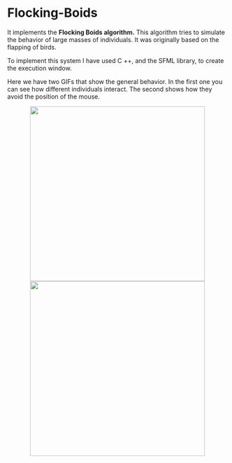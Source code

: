 
# Flocking-Boids


It implements the **Flocking Boids algorithm.** This algorithm tries to simulate the behavior of large masses of individuals. It was originally based on the flapping of birds.

To implement this system I have used C ++, and the SFML library, to create the execution window.

Here we have two GIFs that show the general behavior. In the first one you can see how different individuals interact. The second shows how they avoid the position of the mouse.

<p align="center">
<img src="https://github.com/JorgeBarcena3/Flocking-Boids/blob/master/assets/beh_01.gif" width="400" />
<img src="https://github.com/JorgeBarcena3/Flocking-Boids/blob/master/assets/beh_02.gif" width="400" />
</p>
